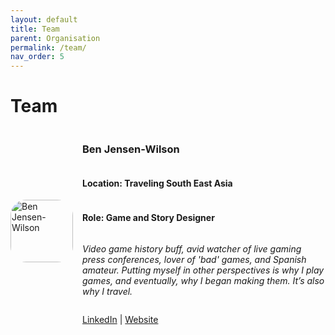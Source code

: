 ```yaml
---
layout: default
title: Team
parent: Organisation
permalink: /team/
nav_order: 5
---
```

<style>
        .team-member {
            display: flex;
            align-items: center;
            margin-bottom: 20px;
        }
        .team-member img {
            width: 100px;
            height: auto;
            border-radius: 25%;
            margin-right: 15px;
        }
        .team-member-info {
            display: flex;
            flex-direction: column;
        }
</style>
<h1>Team</h1>


<div class="team-member">
    <img src="{{ '/assets/images/team/ben.jpg' | relative_url }}" alt="Ben Jensen-Wilson">
    <div class="team-member-info">
        <h3>Ben Jensen-Wilson</h3>
        <h4>Location: Traveling South East Asia</h4>
        <h4>Role: Game and Story Designer</h4>
        <p><em>Video game history buff, avid watcher of live gaming press conferences, lover of 'bad' games, and Spanish amateur. Putting myself in other perspectives is why I play games, and eventually, why I began making them. It’s also why I travel.</em></p>
        <p><a href="https://www.linkedin.com/in/ben-j-a76741215/">LinkedIn</a> | <a href="https://benjensen-wilson.com/">Website</a></p>
    </div>
</div>
